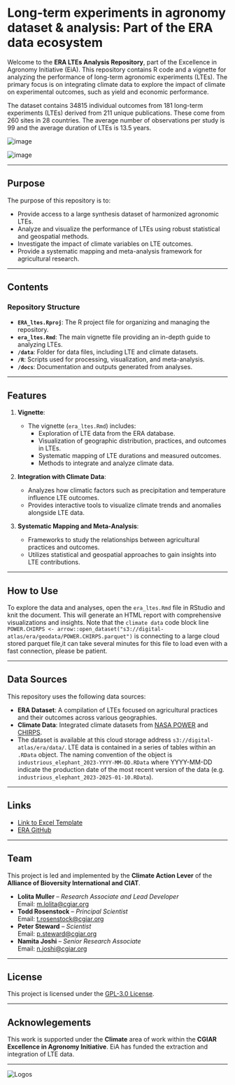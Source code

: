 # Long-term experiments in agronomy dataset & analysis: Part of the ERA data ecosystem

Welcome to the **ERA LTEs Analysis Repository**, part of the Excellence in Agronomy Initiative (EiA). This repository contains R code and a vignette for analyzing the performance of long-term agronomic experiments (LTEs). The primary focus is on integrating climate data to explore the impact of climate on experimental outcomes, such as yield and economic performance.

The dataset contains 34815 individual outcomes from 181 long-term experiments (LTEs) derived from 211 unique publications. These come from 260 sites in 28 countries. The average number of observations per study is 99 and the average duration of LTEs is 13.5 years.

![image](https://github.com/user-attachments/assets/5f9a3750-3135-48ea-a792-82ca028d3b5b)

![image](https://github.com/user-attachments/assets/c1cadbb6-3366-4eef-9bc3-b32d807a7d9b)

---

## Purpose

The purpose of this repository is to:
- Provide access to a large synthesis dataset of harmonized agronomic LTEs.
- Analyze and visualize the performance of LTEs using robust statistical and geospatial methods.
- Investigate the impact of climate variables on LTE outcomes.
- Provide a systematic mapping and meta-analysis framework for agricultural research.

---

## Contents

### Repository Structure
- **`ERA_ltes.Rproj`**: The R project file for organizing and managing the repository.
- **`era_ltes.Rmd`**: The main vignette file providing an in-depth guide to analyzing LTEs.
- **`/data`**: Folder for data files, including LTE and climate datasets.
- **`/R`**: Scripts used for processing, visualization, and meta-analysis.
- **`/docs`**: Documentation and outputs generated from analyses.
  
---

## Features

1. **Vignette**:
   - The vignette (`era_ltes.Rmd`) includes:
     - Exploration of LTE data from the ERA database.
     - Visualization of geographic distribution, practices, and outcomes in LTEs.
     - Systematic mapping of LTE durations and measured outcomes.
     - Methods to integrate and analyze climate data.

2. **Integration with Climate Data**:
   - Analyzes how climatic factors such as precipitation and temperature influence LTE outcomes.
   - Provides interactive tools to visualize climate trends and anomalies alongside LTE data.

3. **Systematic Mapping and Meta-Analysis**:
   - Frameworks to study the relationships between agricultural practices and outcomes.
   - Utilizes statistical and geospatial approaches to gain insights into LTE contributions.
     
---

## How to Use

To explore the data and analyses, open the `era_ltes.Rmd` file in RStudio and knit the document. This will generate an HTML report with comprehensive visualizations and insights.
Note that the `climate data` code block line `POWER.CHIRPS <- arrow::open_dataset("s3://digital-atlas/era/geodata/POWER.CHIRPS.parquet")` is connecting to a large cloud stored parquet file,it can take several minutes for this file to load even with a fast connection, please be patient.

---

## Data Sources

This repository uses the following data sources:
- **ERA Dataset**: A compilation of LTEs focused on agricultural practices and their outcomes across various geographies.
- **Climate Data**: Integrated climate datasets from [NASA POWER](https://power.larc.nasa.gov/) and [CHIRPS](https://www.chc.ucsb.edu/data/chirps).
- The dataset is available at this cloud storage address `s3://digital-atlas/era/data/`. LTE data is  contained in a series of tables within an `.RData` object. The naming convention of the object is `industrious_elephant_2023-YYYY-MM-DD.RData` where YYYY-MM-DD indicate the production date of the most recent version of the data (e.g. `industrious_elephant_2023-2025-01-10.RData`).
---

## Links

- [Link to Excel Template](https://github.com/CIAT/ERA_dev/blob/main/data_entry/industrious_elephant_2023/excel_data_extraction_template/V2.0.28%20-%20Industrious%20Elephant.xlsm)
- [ERA GitHub](https://github.com/CIAT/ERA_dev)
  
---

## Team

This project is led and implemented by the **Climate Action Lever** of the **Alliance of Bioversity International and CIAT**.

- **Lolita Muller** – *Research Associate and Lead Developer*  
  Email: [m.lolita@cgiar.org](mailto:m.lolita@cgiar.org)  
- **Todd Rosenstock** – *Principal Scientist*  
  Email: [t.rosenstock@cgiar.org](mailto:t.rosenstock@cgiar.org)  
- **Peter Steward** – *Scientist*  
  Email: [p.steward@cgiar.org](mailto:p.steward@cgiar.org)  
- **Namita Joshi** – *Senior Research Associate*  
  Email: [n.joshi@cgiar.org](mailto:n.joshi@cgiar.org)  

---

## License

This project is licensed under the [GPL-3.0 License](https://opensource.org/licenses/GPL-3.0).

---

## Acknowlegements

This work is supported under the **Climate** area of work within the **CGIAR Excellence in Agronomy Initiative**. EiA has funded the extraction and integration of LTE data.

---

![Logos](https://github.com/user-attachments/assets/d3112c9d-6392-46a2-9fc6-8d0b72e6aec1)


